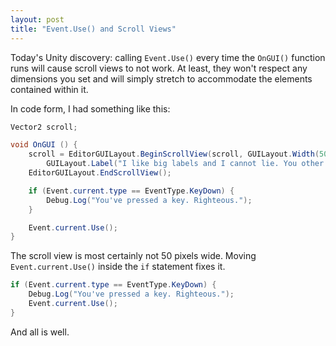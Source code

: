 ```yaml
---
layout: post
title: "Event.Use() and Scroll Views"
---
```


Today's Unity discovery: calling `Event.Use()` every time the `OnGUI()` function runs will cause scroll views to not work. At least, they won't respect any dimensions you set and will simply stretch to accommodate the elements contained within it.

In code form, I had something like this:

```csharp
Vector2 scroll;

void OnGUI () {
    scroll = EditorGUILayout.BeginScrollView(scroll, GUILayout.Width(50), GUILayout.Height(200));
        GUILayout.Label("I like big labels and I cannot lie. You other brothers can't deny.");
    EditorGUILayout.EndScrollView();

    if (Event.current.type == EventType.KeyDown) {
        Debug.Log("You've pressed a key. Righteous.");
    }

    Event.current.Use();
}
```

The scroll view is most certainly not 50 pixels wide. Moving `Event.current.Use()` inside the `if` statement fixes it.

```csharp
if (Event.current.type == EventType.KeyDown) {
    Debug.Log("You've pressed a key. Righteous.");
    Event.current.Use();
}
```

And all is well.
